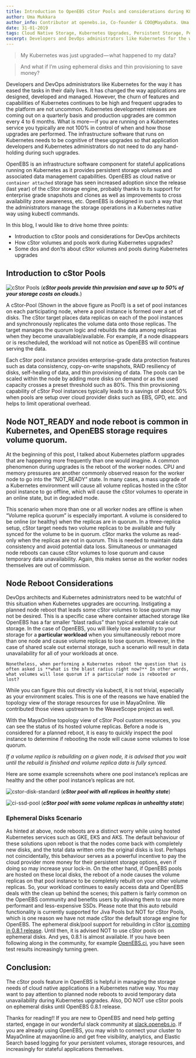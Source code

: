 ```yaml
---
title: Introduction to OpenEBS cStor Pools and considerations during K8s upgrades
author: Uma Mukkara
author_info: Contributor at openebs.io, Co-founder & COO@MayaData. Uma led product development in the early days of MayaData (CloudByte).
date: 31-01-2019
tags: Cloud Native Storage, Kubernetes Upgrades, Persistent Storage, Persistent Volume, Kubernetes
excerpt: Developers and DevOps administrators like Kubernetes for the way it has eased the tasks in their daily lives. It has changed the way applications are designed, developed and managed. 
---
```


> My Kubernetes was just upgraded — what happened to my data?

> And what if I’m using ephemeral disks and thin provisioning to save money?

Developers and DevOps administrators like Kubernetes for the way it has eased the tasks in their daily lives. It has changed the way applications are designed, developed and managed. However, the churn of features and capabilities of Kubernetes continues to be high and frequent upgrades to the platform are not uncommon. Kubernetes development releases are coming out on a quarterly basis and production upgrades are common every 4 to 6 months. What is more — if you are running on a Kubernetes service you typically are not 100% in control of when and how those upgrades are performed. The infrastructure software that runs on Kubernetes needs to be cognitive of these upgrades so that application developers and Kubernetes administrators do not need to do any hand-holding during such upgrades.

OpenEBS is an infrastructure software component for stateful applications running on Kubernetes as it provides persistent storage volumes and associated data management capabilities. OpenEBS as cloud native or `container attached` storage has seen increased adoption since the release (last year) of the cStor storage engine, probably thanks to its support for enterprise grade snapshots and clones as well as improvements to cross availability zone awareness, etc. OpenEBS is designed in such a way that the administrators manage the storage operations in a Kubernetes native way using kubectl commands.

In this blog, I would like to drive home three points:

- Introduction to cStor pools and considerations for DevOps architects
- How cStor volumes and pools work during Kubernetes upgrades?
- Some dos and don’ts about cStor volumes and pools during Kubernetes upgrades

## Introduction to cStor Pools

![cStor Pools](/images/blog/cstor-pools.png)
(***cStor pools provide thin provision and save up to 50% of your storage costs on clouds.***)

A cStor-Pool (Shown in the above figure as Pool1) is a set of pool instances on each participating node, where a pool instance is formed over a set of disks. The cStor target places data replicas on each of the pool instances and synchronously replicates the volume data onto those replicas. The target manages the quorum logic and rebuilds the data among replicas when they become unavailable/available. For example, if a node disappears or is rescheduled, the workload will not notice as OpenEBS will continue serving the data.

Each cStor pool instance provides enterprise-grade data protection features such as data consistency, copy-on-write snapshots, RAID resiliency of disks, self-healing of data, and thin provisioning of data. The pools can be scaled within the node by adding more disks on demand or as the used capacity crosses a preset threshold such as 80%. This thin provisioning capability of cStor Pool instances typically leads to a savings of about 50% when pools are setup over cloud provider disks such as EBS, GPD, etc. and helps to limit operational overhead.

## Node NOT_READY and node reboot is common in Kubernetes, and OpenEBS storage requires volume quorum.

At the beginning of this post, I talked about Kubernetes platform upgrades that are happening more frequently than one would imagine. A common phenomenon during upgrades is the reboot of the worker nodes. CPU and memory pressures are another commonly observed reason for the worker node to go into the “NOT_READY” state. In many cases, a mass upgrade of a Kubernetes environment will cause all volume replicas hosted in the cStor pool instance to go offline, which will cause the cStor volumes to operate in an online state, but in degraded mode.

This scenario when more than one or all worker nodes are offline is when “Volume replica quorum” is especially important. A volume is considered to be online (or healthy) when the replicas are in quorum. In a three-replica setup, cStor target needs two volume replicas to be available and fully synced for the volume to be in quorum. cStor marks the volume as read-only when the replicas are not in quorum. This is needed to maintain data consistency and avoid potential data loss. Simultaneous or unmanaged node reboots can cause cStor volumes to lose quorum and cause temporary data unavailability. Again, this makes sense as the worker nodes themselves are out of commission.

## Node Reboot Considerations

DevOps architects and Kubernetes administrators need to be watchful of this situation when Kubernetes upgrades are occurring. Instigating a planned node reboot that leads some cStor volumes to lose quorum may not be desired. This is a specific case where container attached storage like OpenEBS has a far smaller “blast radius” than typical external scale out storage. In the case of OpenEBS, you will likely lose availability to your storage for a **particular workload** when you simultaneously reboot more than one node and cause volume replicas to lose quorum. However, in the case of shared scale out external storage, such a scenario will result in data unavailability for all of your workloads at once.

`Nonetheless, when performing a Kubernetes reboot the question that is often asked is **what is the blast radius right now?** In other words, what volumes will lose quorum if a particular node is rebooted or lost?`

While you can figure this out directly via kubectl, it is not trivial, especially as your environment scales. This is one of the reasons we have enabled the topology view of the storage resources for use in MayaOnline. We contributed those views upstream to the WeaveScope project as well.

With the MayaOnline topology view of cStor Pool custom resources, you can see the status of its hosted volume replicas. Before a node is considered for a planned reboot, it is easy to quickly inspect the pool instance to determine if rebooting the node will cause some volumes to lose quorum.

*If a volume replica is rebuilding on a given node, it is advised that you wait until the rebuild is finished and volume replica data is fully synced.*

Here are some example screenshots where one pool instance’s replicas are healthy and the other pool instance’s replicas are not.

![cstor-disk-standard](/images/blog/cstor-disk-standard.png) 
(***cStor pool with all replicas in healthy state***)

![ci-ssd-pool](/images/blog/ci-ssd-pool.png) 
(***cStor pool with some volume replicas in unhealthy state‌‌***)

### Ephemeral Disks Scenario

As hinted at above, node reboots are a distinct worry while using hosted Kubernetes services such as GKE, EKS and AKS. The default behaviour of these solutions upon reboot is that the nodes come back with completely new disks, and the total data written onto the original disks is lost. Perhaps not coincidentally, this behaviour serves as a powerful incentive to pay the cloud provider more money for their persistent storage options, even if doing so may increase your lock-in. On the other hand, if OpenEBS pools are hosted on these local disks, the reboot of a node causes the volume replicas on that pool instance to be completely rebuilt on your other volume replicas. So, your workload continues to easily access data and OpenEBS deals with the clean up behind the scenes; this pattern is fairly common on the OpenEBS community and benefits users by allowing them to use more performant and less-expensive SSDs. Please note that this auto rebuild functionality is currently supported for Jiva Pools but NOT for cStor Pools, which is one reason we have not made cStor the default storage engine for OpenEBS. The ephemeral disk/pool support for rebuilding in cStor [is coming in 0.8.1 release](https://docs.openebs.io/docs/next/cstor.html?__hstc=216392137.b18f31a8a021a7fe3920ac461d353400.1580126597006.1580126597006.1580126597006.1&amp;__hssc=216392137.1.1580126597007&amp;__hsfp=3765904294#cstor-roadmap). Until then, it is advised NOT to use cStor pools on ephemeral disks. And yes, 0.8.1 is almost available. If you have been following along in the community, for example [OpenEBS.ci](http://openebs.ci/), you have seen test results increasingly turning green.

## Conclusion:

The cStor pools feature in OpenEBS is helpful in managing the storage needs of cloud native applications in a Kubernetes native way. You may want to pay attention to planned node reboots to avoid temporary data unavailability during Kubernetes upgrades. Also, DO NOT use cStor pools on ephemeral disks until OpenEBS 0.8.1 release.

Thanks for reading!! If you are new to OpenEBS and need help getting started, engage in our wonderful slack community at [slack.openebs.io](http://slack.openebs.io/?__hstc=216392137.b18f31a8a021a7fe3920ac461d353400.1580126597006.1580126597006.1580126597006.1&amp;__hssc=216392137.1.1580126597007&amp;__hsfp=3765904294). If you are already using OpenEBS, you may wish to connect your cluster to MayaOnline at mayaonline.io and get free visibility, analytics, and Elastic Search based logging for your persistent volumes, storage resources, and increasingly for stateful applications themselves.
